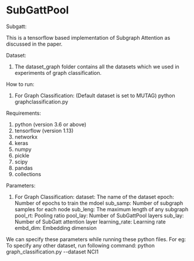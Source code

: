 # SubGattPool

Subgatt:


This is a tensorflow based implementation of Subgraph Attention as discussed in the paper.

Dataset:
1.  The dataset_graph folder contains all the datasets which we used in experiments of graph classification.


How to run: 
1) For Graph Classification: (Default dataset is set to MUTAG)
	python graphclassification.py


Requirements:
1) python (version 3.6 or above)
2) tensorflow (version 1.13)
3) networkx
4) keras
5) numpy
6) pickle
7) scipy
8) pandas
9) collections



Parameters: 
1) For Graph Classification:
	dataset: The name of the dataset
	epoch: Number of epochs to train the mdoel
	sub_samp: Number of subgraph samples for each node
	sub_leng: The maximum length of any subgraph
	pool_rt: Pooling ratio
	pool_lay: Number of SubGattPool layers
	sub_lay: Number of SubGatt attention layer
	learning_rate: Learning rate
	embd_dim: Embedding dimension


We can specify these parameters while running these python files.
	For eg: To specify any other dataset, run following command: 
	python graph_classification.py --dataset NCI1

	

